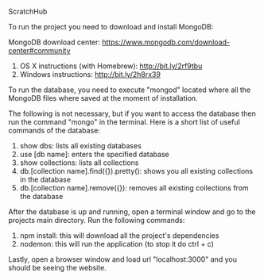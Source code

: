 ScratchHub

To run the project you need to download and install MongoDB:



MongoDB download center: https://www.mongodb.com/download-center#community

1. OS X instructions (with Homebrew): http://bit.ly/2rf9tbu  
2. Windows instructions: http://bit.ly/2h8rx39


To run the database, you need to execute "mongod" located where all the MongoDB files where saved at the moment of installation.


The following is not necessary, but if you want to access the database then run the command "mongo" in the terminal. Here is a short list of useful commands of the database:

1. show dbs: lists all existing databases
2. use [db name]: enters the specified database
3. show collections: lists all collections
4. db.[collection name].find({}).pretty(): shows you all existing collections in the database
5. db.[collection name].remove({}): removes all existing collections from the database


After the database is up and running, open a terminal window and go to the projects main directory. Run the following commands:

1. npm install: this will download all the project's dependencies
2. nodemon: this will run the application (to stop it do ctrl + c)

Lastly, open a browser window and load url "localhost:3000" and you should be seeing the website.
